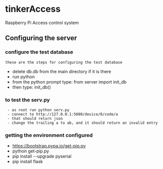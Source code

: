 # tinkerAccess
Raspberry Pi Access control system

## Configuring the server
### configure the test database
    these are the steps for configuring the test database
   - delete db.db from the main directory if it is there
   - run python
   - from the python prompt type:  from server import init_db
   - then type:  init_db()
### to test the serv.py
	 - as root run python serv.py
	 - connect to http://127.0.0.1:5000/device/0/code/a
	 - that should return json
	 - change the trailing a to ab, and it should return an invalid entry


### getting the environment configured
  -  https://bootstrap.pypa.io/get-pip.py
  -  python get-pip.py
  -  pip install --upgrade pyserial
  -  pip install flask
